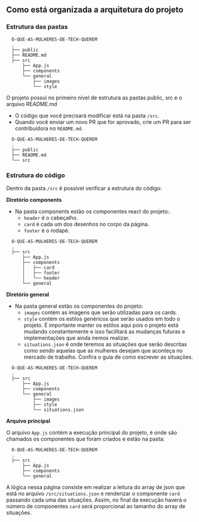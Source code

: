 ## Como está organizada a arquitetura do projeto

### Estrutura das pastas 

```shell
  O-QUE-AS-MULHERES-DE-TECH-QUEREM
  .
  ├── public
  ├── README.md
  ├── src
      ├── App.js
      ├── components
      └── general
          ├── images
          └── style
```

O projeto possui no primeiro nível de estrutura as pastas public, src e o arquivo README.md

* O código que você precisará modificar está na pasta `/src`. 
* Quando você enviar um novo PR que for aprovado, crie um PR para ser contribuidora no `README.md`.

```shell
  O-QUE-AS-MULHERES-DE-TECH-QUEREM
  .
  ├── public
  ├── README.md
  └── src
```


### Estrutura do código

Dentro da pasta `/src` é possível verificar a estrutura do código:  
  

**Diretório components**  

* Na pasta components estão os componentes react do projeto:. 
  * `header` é o cabeçalho.
  * `card` é cada um dos desenhos no corpo da página. 
  * `footer` é o rodapé.

```shell
  O-QUE-AS-MULHERES-DE-TECH-QUEREM
  .
  ├── src
      ├── App.js
      ├── components
      │   ├── card
      │   ├── footer
      │   └── header
      └── general
```

**Diretório general**  

* Na pasta general estão os componentes do projeto:
  * `images` contém as imagens que serão utilizadas para os cards.
  * `style` contém os estilos genéricos que serão usados em todo o projeto. É importante manter os estilos aqui pois o projeto está mudando constantemente e isso facilitará as mudanças futuras e implementações que ainda iremos realizar. 
  * `situations.json` é onde teremos as situações que serão descritas como sendo aquelas que as mulheres desejam que aconteça no mercado de trabalho. Confira o guia de como escrever as situações.

```shell
  O-QUE-AS-MULHERES-DE-TECH-QUEREM
  .
  ├── src
      ├── App.js
      ├── components
      └── general
          ├── images
          ├── style
          └── situations.json
```

**Arquivo principal**  

O arquivo `App.js` contém a execução principal do projeto, é onde são chamados os componentes que foram criados e estão na pasta:

```shell
  O-QUE-AS-MULHERES-DE-TECH-QUEREM
  .
  ├── src
      ├── App.js
      ├── components
      └── general
```

A lógica nessa página consiste em realizar a leitura do array de json que está no arquivo `/src/situations.json` e renderizar o componente `card` passando cada uma das situações. Assim, no final da execução haverá o número de componentes `card` será proporcional ao tamanho do array de situações. 
